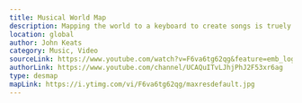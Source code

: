 ```yaml
---
title: Musical World Map 
description: Mapping the world to a keyboard to create songs is truely an original idea. John Keats experimented not only with the world but also with country outlines and other objects. 
location: global
author: John Keats
category: Music, Video
sourceLink: https://www.youtube.com/watch?v=F6va6tg62qg&feature=emb_logo
authorLink: https://www.youtube.com/channel/UCAQuITvLJhjPhJ2F53xr6ag
type: desmap
mapLink: https://i.ytimg.com/vi/F6va6tg62qg/maxresdefault.jpg
---
```

